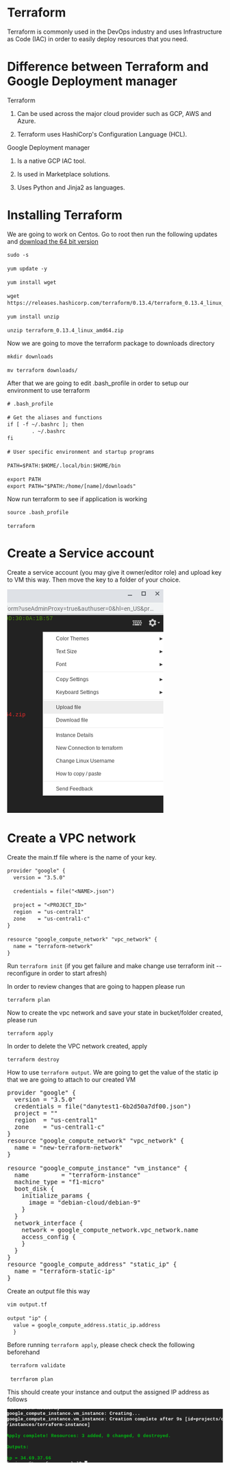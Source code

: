 # Terraform

Terraform is commonly used in the DevOps industry and uses Infrastructure as Code (IAC) in order to easily deploy resources that you need.

# Difference between Terraform and Google Deployment manager

Terraform

1. Can be used across the major cloud provider such as GCP, AWS and Azure.

2. Terraform uses HashiCorp's Configuration Language (HCL).

Google Deployment manager

1. Is a native GCP IAC tool.

2. Is used in Marketplace solutions.

3. Uses Python and Jinja2 as languages.


# Installing Terraform

We are going to work on Centos. Go to root then run the following updates and [download the 64 bit version](https://www.terraform.io/downloads.html)

    sudo -s

    yum update -y
    
    yum install wget
    
    wget https://releases.hashicorp.com/terraform/0.13.4/terraform_0.13.4_linux_amd64.zip
    
    yum install unzip
    
    unzip terraform_0.13.4_linux_amd64.zip
    
Now we are going to move the terraform package to downloads directory

    mkdir downloads
    
    mv terraform downloads/
    
After that we are going to edit .bash_profile in order to setup our environment to use terraform

    # .bash_profile

    # Get the aliases and functions
    if [ -f ~/.bashrc ]; then
            . ~/.bashrc
    fi

    # User specific environment and startup programs

    PATH=$PATH:$HOME/.local/bin:$HOME/bin

    export PATH
    export PATH="$PATH:/home/[name]/downloads"
   
Now run terraform to see if application is working

    source .bash_profile
    
    terraform
    
# Create a Service account

Create a service account (you may give it owner/editor role) and upload key to VM this way. Then move the key to a folder of your choice.

![](https://github.com/DanyLan/Terraform/blob/main/Screenshot%202020-10-09%20at%2014.51.44.png)

# Create a VPC network

Create the main.tf file where <name> is the name of your key.

    provider "google" {
      version = "3.5.0"

      credentials = file("<NAME>.json")

      project = "<PROJECT_ID>"
      region  = "us-central1"
      zone    = "us-central1-c"
    }

    resource "google_compute_network" "vpc_network" {
      name = "terraform-network"
    } 
    
Run `terraform init` (if you get failure and make change use terraform init --reconfigure in order to start afresh)

In order to review changes that are going to happen please run 

    terraform plan
    
Now to create the vpc network and save your state in bucket/folder created, please run 

    terraform apply
    
In order to delete the VPC network created, apply

    terraform destroy
    
How to use `terraform output`. We are going to get the value of the static ip that we are going to attach to our created VM

  <pre>provider "google" {
  version = "3.5.0"
  credentials = file("danytest1-6b2d50a7df00.json")
  project = "<Project_ID>"
  region  = "us-central1"
  zone    = "us-central1-c"
}
resource "google_compute_network" "vpc_network" {
  name = "new-terraform-network"
}

resource "google_compute_instance" "vm_instance" {
  name         = "terraform-instance"
  machine_type = "f1-micro"
  boot_disk {
    initialize_params {
      image = "debian-cloud/debian-9"
    }
  }
  network_interface {
    network = google_compute_network.vpc_network.name
    access_config {
    }
  }
}
resource "google_compute_address" "static_ip" {
  name = "terraform-static-ip"
}</pre>
    
Create an output file this way

    vim output.tf
    
    output "ip" {
      value = google_compute_address.static_ip.address
      }
    
 Before running `terraform apply`, please check check the following beforehand
 
     terraform validate
     
     terrfarom plan
    
 This should create your instance and output the assigned IP address as follows
 
![](https://github.com/DanyLan/Terraform/blob/main/Screenshot%202020-10-19%20at%2017.36.28.png)
 
 
